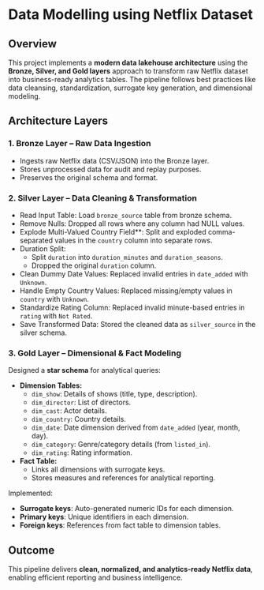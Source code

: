 
# Data Modelling using Netflix Dataset

## **Overview**
This project implements a **modern data lakehouse architecture** using the **Bronze, Silver, and Gold layers** approach to transform raw Netflix dataset into business-ready analytics tables. The pipeline follows best practices like data cleansing, standardization, surrogate key generation, and dimensional modeling.



## **Architecture Layers**

### **1. Bronze Layer – Raw Data Ingestion**
- Ingests raw Netflix data (CSV/JSON) into the Bronze layer.
- Stores unprocessed data for audit and replay purposes.
- Preserves the original schema and format.

### **2. Silver Layer – Data Cleaning & Transformation**
- Read Input Table: Load `bronze_source` table from bronze schema.
- Remove Nulls: Dropped all rows where any column had NULL values.
- Explode Multi-Valued Country Field**: Split and exploded comma-separated values in the `country` column into separate rows.
- Duration Split: 
   - Split `duration` into `duration_minutes` and `duration_seasons`.
  - Dropped the original `duration` column.
- Clean Dummy Date Values: Replaced invalid entries in `date_added` with `Unknown`.
- Handle Empty Country Values: Replaced missing/empty values in `country` with `Unknown`.
- Standardize Rating Column: Replaced invalid minute-based entries in `rating` with `Not Rated`.
- Save Transformed Data: Stored the cleaned data as `silver_source` in the silver schema.

### **3. Gold Layer – Dimensional & Fact Modeling**
Designed a **star schema** for analytical queries:
- **Dimension Tables:**
  - `dim_show`: Details of shows (title, type, description).
  - `dim_director`: List of directors.
  - `dim_cast`: Actor details.
  - `dim_country`: Country details.
  - `dim_date`: Date dimension derived from `date_added` (year, month, day).
  - `dim_category`: Genre/category details (from `listed_in`).
  - `dim_rating`: Rating information.
- **Fact Table:**
  - Links all dimensions with surrogate keys.
  - Stores measures and references for analytical reporting.

Implemented:
- **Surrogate keys**: Auto-generated numeric IDs for each dimension.
- **Primary keys**: Unique identifiers in each dimension.
- **Foreign keys**: References from fact table to dimension tables.



## **Outcome**
This pipeline delivers **clean, normalized, and analytics-ready Netflix data**, enabling efficient reporting and business intelligence.
